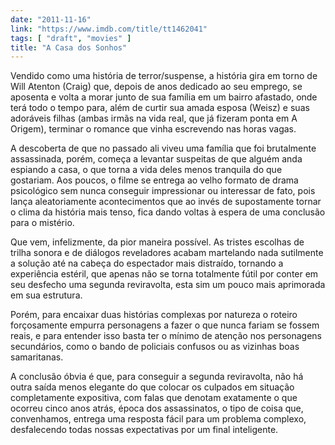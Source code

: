 ```yaml
---
date: "2011-11-16"
link: "https://www.imdb.com/title/tt1462041"
tags: [ "draft", "movies" ]
title: "A Casa dos Sonhos"
---
```

Vendido como uma história de terror/suspense, a história gira em torno de Will Atenton (Craig) que, depois de anos dedicado ao seu emprego, se aposenta e volta a morar junto de sua família em um bairro afastado, onde terá todo o tempo para, além de curtir sua amada esposa (Weisz) e suas adoráveis filhas (ambas irmãs na vida real, que já fizeram ponta em A Origem), terminar o romance que vinha escrevendo nas horas vagas.

A descoberta de que no passado ali viveu uma família que foi brutalmente assassinada, porém, começa a levantar suspeitas de que alguém anda espiando a casa, o que torna a vida deles menos tranquila do que gostariam. Aos poucos, o filme se entrega ao velho formato de drama psicológico sem nunca conseguir impressionar ou interessar de fato, pois lança aleatoriamente acontecimentos que ao invés de supostamente tornar o clima da história mais tenso, fica dando voltas à espera de uma conclusão para o mistério.

Que vem, infelizmente, da pior maneira possível. As tristes escolhas de trilha sonora e de diálogos reveladores acabam martelando nada sutilmente a solução até na cabeça do espectador mais distraído, tornando a experiência estéril, que apenas não se torna totalmente fútil por conter em seu desfecho uma segunda reviravolta, esta sim um pouco mais aprimorada em sua estrutura.

Porém, para encaixar duas histórias complexas por natureza o roteiro forçosamente empurra personagens a fazer o que nunca fariam se fossem reais, e para entender isso basta ter o mínimo de atenção nos personagens secundários, como o bando de policiais confusos ou as vizinhas boas samaritanas.

A conclusão óbvia é que, para conseguir a segunda reviravolta, não há outra saída menos elegante do que colocar os culpados em situação completamente expositiva, com falas que denotam exatamente o que ocorreu cinco anos atrás, época dos assassinatos, o tipo de coisa que, convenhamos, entrega uma resposta fácil para um problema complexo, desfalecendo todas nossas expectativas por um final inteligente.

